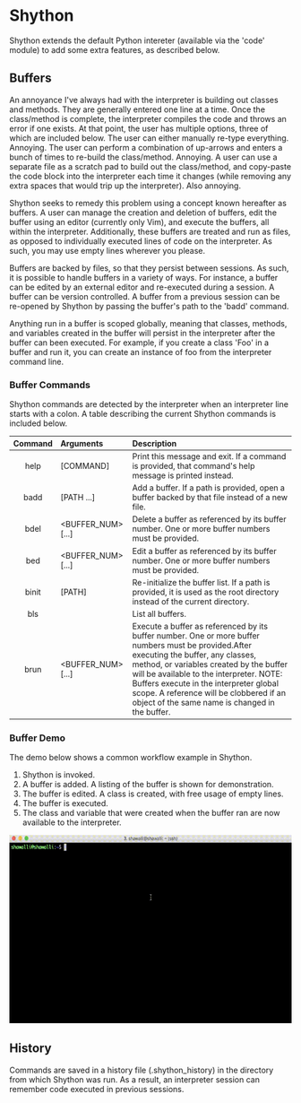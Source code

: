 # Shython
Shython extends the default Python intereter (available via the 'code' module) to add some extra features, as described below.

## Buffers
An annoyance I've always had with the interpreter is building out classes and methods. They are generally entered one line at a time. Once the class/method is complete, the
interpreter compiles the code and throws an error if one exists. At that point, the user has multiple options, three of which are included below. The user can either manually re-type everything. Annoying. The user can perform a combination of up-arrows and enters a bunch of times to re-build the class/method. Annoying. A user can use a separate file as a scratch pad to build out the class/method, and copy-paste the code block into the interpreter each time it changes (while removing any extra spaces that would trip up the interpreter). Also annoying.

Shython seeks to remedy this problem using a concept known hereafter as buffers. A user can manage the creation and deletion of buffers, edit the buffer using an editor (currently only Vim), and execute the buffers, all within the interpreter. Additionally, these buffers are treated and run as files, as opposed to individually executed lines of code on the interpreter. As such, you may use empty lines wherever you please.

Buffers are backed by files, so that they persist between sessions. As such, it is possible to handle buffers in a variety of ways. For instance, a buffer can be edited by an external editor and re-executed during a session. A buffer can be version controlled. A buffer from a previous session can be re-opened by Shython by passing the buffer's path to the 'badd' command.

Anything run in a buffer is scoped globally, meaning that classes, methods, and variables created in the buffer will persist in the interpreter after the buffer can been executed. For example, if you create a class 'Foo' in a buffer and run it, you can create an instance of foo from the interpreter command line.

### Buffer Commands
Shython commands are detected by the interpreter when an interpreter line starts with a colon. A table describing the current Shython commands is included below.

| Command | Arguments                 | Description |
|:-------:|:------------------------- |:----------- |
| help    | [COMMAND]                 | Print this message and exit. If a command is provided, that command's help message is printed instead. |
| badd    | [PATH ...]                | Add a buffer. If a path is provided, open a buffer backed by that file instead of a new file. |
| bdel    | &lt;BUFFER_NUM&gt; [...]  | Delete a buffer as referenced by its buffer number. One or more buffer numbers must be provided. |
| bed     | &lt;BUFFER_NUM&gt; [...]  | Edit a buffer as referenced by its buffer number. One or more buffer numbers must be provided. |
| binit   | [PATH]                    | Re-initialize the buffer list. If a path is provided, it is used as the root directory instead of the current directory. |
| bls     |                           | List all buffers. |
| brun    | &lt;BUFFER_NUM&gt; [...]  | Execute a buffer as referenced by its buffer number. One or more buffer numbers must be provided.After executing the buffer, any classes, method, or variables created by the buffer will be available to the interpreter. NOTE: Buffers execute in the interpreter global scope. A reference will be clobbered if an object of the same name is changed in the buffer. |

### Buffer Demo
The demo below shows a common workflow example in Shython.
1. Shython is invoked.
2. A buffer is added. A listing of the buffer is shown for demonstration.
3. The buffer is edited. A class is created, with free usage of empty lines.
4. The buffer is executed.
5. The class and variable that were created when the buffer ran are now available to the interpreter.

![screencast](screencast.gif)

## History
Commands are saved in a history file (.shython_history) in the directory from which Shython was run. As a result, an interpreter session can remember code executed in previous sessions.
